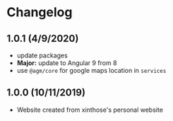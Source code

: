 # Changelog

## 1.0.1 (4/9/2020)

- update packages
- **Major:** update to Angular 9 from 8
- use `@agm/core` for google maps location in `services`

## 1.0.0 (10/11/2019)

- Website created from xinthose's personal website
